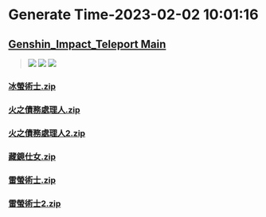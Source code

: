 # Generate Time-2023-02-02 10:01:16

## [Genshin_Impact_Teleport Main](https://github.com/Sam5440/Genshin_Impact_Teleport/edit/main/README.md)

>![](https://komarev.com/ghpvc/?username=done439)
>![](https://komarev.com/ghpvc/?username=done438)
>![](https://komarev.com/ghpvc/?username=done437)

### [冰螢術士.zip](https://raw.githubusercontent.com/Sam5440/Genshin_Impact_Teleport/download/ManualCollectPoint/Monster/FatuiElite/%E5%86%B0%E8%9E%A2%E8%A1%93%E5%A3%AB.zip)

### [火之債務處理人.zip](https://raw.githubusercontent.com/Sam5440/Genshin_Impact_Teleport/download/ManualCollectPoint/Monster/FatuiElite/%E7%81%AB%E4%B9%8B%E5%82%B5%E5%8B%99%E8%99%95%E7%90%86%E4%BA%BA.zip)

### [火之債務處理人2.zip](https://raw.githubusercontent.com/Sam5440/Genshin_Impact_Teleport/download/ManualCollectPoint/Monster/FatuiElite/%E7%81%AB%E4%B9%8B%E5%82%B5%E5%8B%99%E8%99%95%E7%90%86%E4%BA%BA2.zip)

### [藏鏡仕女.zip](https://raw.githubusercontent.com/Sam5440/Genshin_Impact_Teleport/download/ManualCollectPoint/Monster/FatuiElite/%E8%97%8F%E9%8F%A1%E4%BB%95%E5%A5%B3.zip)

### [雷螢術士.zip](https://raw.githubusercontent.com/Sam5440/Genshin_Impact_Teleport/download/ManualCollectPoint/Monster/FatuiElite/%E9%9B%B7%E8%9E%A2%E8%A1%93%E5%A3%AB.zip)

### [雷螢術士2.zip](https://raw.githubusercontent.com/Sam5440/Genshin_Impact_Teleport/download/ManualCollectPoint/Monster/FatuiElite/%E9%9B%B7%E8%9E%A2%E8%A1%93%E5%A3%AB2.zip)

